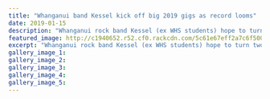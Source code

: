 ```yaml
---
title: "Whanganui band Kessel kick off big 2019 gigs as record looms"
date: 2019-01-15
description: "Whanganui rock band Kessel (ex WHS students) hope to turn two and half years of graft into a successful 2019..."
featured_image: http://c1940652.r52.cf0.rackcdn.com/5c61e67eff2a7c6f500000db/Band-Kessel-ex-15.1.19-chron.jpg
excerpt: "Whanganui rock band Kessel (ex WHS students) hope to turn two and half years of graft into a successful 2019."
gallery_image_1: 
gallery_image_2: 
gallery_image_3: 
gallery_image_4: 
gallery_image_5: 
---
```

